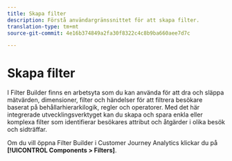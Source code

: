 ```yaml
---
title: Skapa filter
description: Förstå användargränssnittet för att skapa filter.
translation-type: tm+mt
source-git-commit: 4e16b374849a2fa30f8322c4c8b9ba660aee7d7c

---
```



# Skapa filter

I Filter Builder finns en arbetsyta som du kan använda för att dra och släppa mätvärden, dimensioner, filter och händelser för att filtrera besökare baserat på behållarhierarkilogik, regler och operatorer. Med det här integrerade utvecklingsverktyget kan du skapa och spara enkla eller komplexa filter som identifierar besökares attribut och åtgärder i olika besök och sidträffar.

Om du vill öppna Filter Builder i Customer Journey Analytics klickar du på **[!UICONTROL Components > Filters]**.

